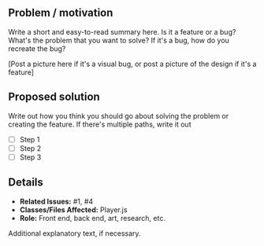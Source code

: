 ## Problem / motivation
Write a short and easy-to-read summary here. Is it a feature or a bug?  What's the problem that you want to solve?
If it's a bug, how do you recreate the bug?

[Post a picture here if it's a visual bug, or post a picture of the design if it's a feature]

## Proposed solution
Write out how you think you should go about solving the problem or creating the feature. If there's multiple paths, write it out
- [ ] Step 1
- [ ] Step 2
- [ ] Step 3

## Details
* **Related Issues:** #1, #4
* **Classes/Files Affected:** Player.js
* **Role:** Front end, back end, art, research, etc.

Additional explanatory text, if necessary.

